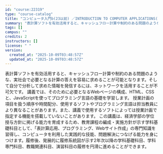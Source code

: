 ```yaml
---
id: "course:22319"
type: "course-catalog"
title: "コンピュータ入門b(23以前) ／INTRODUCTION TO COMPUTER APPLICATIONS(B)"
summary: "表計算ソフトを有効活用すると、キャッシュフロー計算や制約のある問題のような、実社会で必要となる計算の答えを容易に求めることが可能となります。そして自分で分析して求めた情報を発信するには、ネットワークを活用することが不可欠です。 講義では、そ…"
tags: []
campus: ""
credits: 2
instructors: []
license: " "
version:
  created_at: "2025-10-09T03:48:57Z"
  updated_at: "2025-10-09T03:48:57Z"
---
```


表計算ソフトを有効活用すると、キャッシュフロー計算や制約のある問題のような、実社会で必要となる計算の答えを容易に求めることが可能となります。そして自分で分析して求めた情報を発信するには、ネットワークを活用することが不可欠です。 講義では、そのために必要となるWebページの構成、HTML、CSSと、JavaScriptを使ってプログラミング言語の基礎を学習します。 授業計画の項目を扱う順序や時間配分、使用するソフトやプログラミング言語は担当教員により異なることがあります。また、講義で使用するソフトによっては授業計画で指定する機能を搭載していないことがあります。 この講義は、経済学部の学位授与方針に掲げる能力を育成するため、教育課程の編成・実施方針が示す学科基礎科目として、「表計算応用、プログラミング、Webサイト作成」の専門知識を習得し、コンピュータを利用した実践的な技能、問題解決につなげる能力を身につけます。履修後、発展的に履修系統図が示す2年次以降の学科基礎科目、学科専門科目、教職関連科目、演習科目の履修を円滑に進めることができます。
